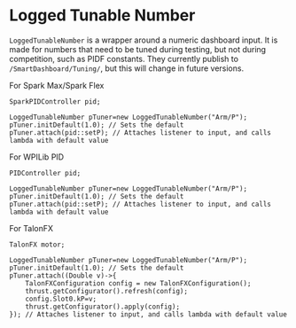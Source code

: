 # Logged Tunable Number
`LoggedTunableNumber` is a wrapper around a numeric dashboard input. It is made for numbers that need to be tuned during testing, but not during competition, such as PIDF constants. They currently publish to `/SmartDashboard/Tuning/`, but this will change in future versions. 


For Spark Max/Spark Flex
```
SparkPIDController pid;

LoggedTunableNumber pTuner=new LoggedTunableNumber("Arm/P");
pTuner.initDefault(1.0); // Sets the default
pTuner.attach(pid::setP); // Attaches listener to input, and calls lambda with default value
```

For WPILib PID
```
PIDController pid;

LoggedTunableNumber pTuner=new LoggedTunableNumber("Arm/P");
pTuner.initDefault(1.0); // Sets the default
pTuner.attach(pid::setP); // Attaches listener to input, and calls lambda with default value
```

For TalonFX
```
TalonFX motor;

LoggedTunableNumber pTuner=new LoggedTunableNumber("Arm/P");
pTuner.initDefault(1.0); // Sets the default
pTuner.attach((Double v)->{
    TalonFXConfiguration config = new TalonFXConfiguration();
    thrust.getConfigurator().refresh(config);
    config.Slot0.kP=v;
    thrust.getConfigurator().apply(config);
}); // Attaches listener to input, and calls lambda with default value
```
